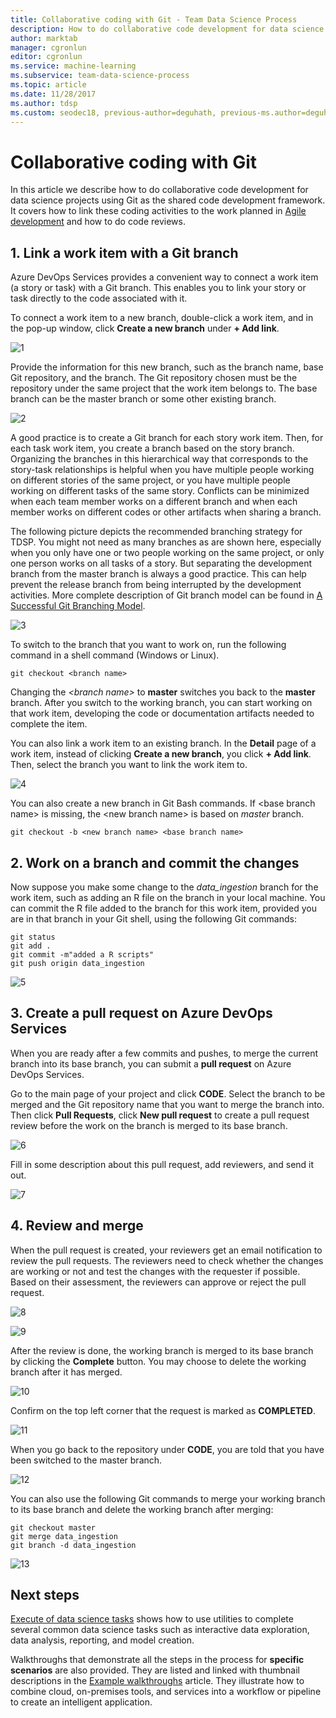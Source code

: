 ```yaml
---
title: Collaborative coding with Git - Team Data Science Process
description: How to do collaborative code development for data science projects using Git with agile planning.
author: marktab
manager: cgronlun
editor: cgronlun
ms.service: machine-learning
ms.subservice: team-data-science-process
ms.topic: article
ms.date: 11/28/2017
ms.author: tdsp
ms.custom: seodec18, previous-author=deguhath, previous-ms.author=deguhath
---
```



# Collaborative coding with Git

In this article we describe how to do collaborative code development for data science projects using Git as the shared code development framework. It covers how to link these coding activities to the work planned in [Agile development](agile-development.md) and how to do code reviews.


## 1. <a name='Linkaworkitemwithagitbranch-1'></a>Link a work item with a Git branch 

Azure DevOps Services provides a convenient way to connect a work item (a story or task) with a Git branch. This enables you to link your story or task directly to the code associated with it. 

To connect a work item to a new branch, double-click a work item, and in the pop-up window, click **Create a new branch** under **+ Add link**.  

![1](./media/collaborative-coding-with-git/1-sprint-board-view.png)

Provide the information for this new branch, such as the branch name, base Git repository, and the branch. The Git repository  chosen must be the repository under the same project that the work item belongs to. The base branch can be the master branch or some other existing branch.

![2](./media/collaborative-coding-with-git/2-create-a-branch.png)

A good practice is to create a Git branch for each story work item. Then, for each task work item, you create a branch based on the story branch. Organizing the branches in this hierarchical way that corresponds to the story-task relationships is helpful when you have multiple people working on different stories of the same project, or you have multiple people working on different tasks of the same story. Conflicts can be minimized when each team member works on a different branch and when each member works on different codes or other artifacts when sharing a branch. 

The following picture depicts the recommended branching strategy for TDSP. You might not need as many branches as are shown here, especially when you only have one or two people working on the same project, or only one person works on all tasks of a story. But separating the development branch from the master branch is always a good practice. This can help prevent the release branch from being interrupted by the development activities. More complete description of Git branch model can be found in [A Successful Git Branching Model](https://nvie.com/posts/a-successful-git-branching-model/).

![3](./media/collaborative-coding-with-git/3-git-branches.png)

To switch to the branch that you want to work on, run the following command in a shell command (Windows or Linux). 

	git checkout <branch name>

Changing the *<branch name\>* to **master** switches you back to the **master** branch. After you switch to the working branch, you can start working on that work item, developing the code or documentation artifacts needed to complete the item. 

You can also link a work item to an existing branch. In the **Detail** page of a work item, instead of clicking **Create a new branch**, you click **+ Add link**. Then, select the branch you want to link the work item to. 

![4](./media/collaborative-coding-with-git/4-link-to-an-existing-branch.png)

You can also create a new branch in Git Bash commands. If <base branch name\> is missing, the <new branch name\> is based on _master_ branch. 
	
	git checkout -b <new branch name> <base branch name>


## 2. <a name='WorkonaBranchandCommittheChanges-2'></a>Work on a branch and commit the changes 

Now suppose you make some change to the *data\_ingestion* branch for the work item, such as adding an R file on the branch in your local machine. You can commit the R file added to the branch for this work item, provided you are in that branch in your Git shell, using the following Git commands:

	git status
	git add .
	git commit -m"added a R scripts"
	git push origin data_ingestion

![5](./media/collaborative-coding-with-git/5-sprint-push-to-branch.png)

## 3. <a name='CreateapullrequestonVSTS-3'></a>Create a pull request on Azure DevOps Services 

When you are ready after a few commits and pushes, to merge the current branch into its base branch, you can submit a **pull request** on Azure DevOps Services. 

Go to the main page of your project and click **CODE**. Select the branch to be merged and the Git repository name that you want to merge the branch into. Then click **Pull Requests**, click **New pull request** to create a pull request review before the work on the branch is merged to its base branch.

![6](./media/collaborative-coding-with-git/6-spring-create-pull-request.png)

Fill in some description about this pull request, add reviewers, and send it out.

![7](./media/collaborative-coding-with-git/7-spring-send-pull-request.png)

## 4. <a name='ReviewandMerge-4'></a>Review and merge 

When the pull request is created, your reviewers get an email notification to review the pull requests. The reviewers need to check whether the changes are working or not and test the changes with the requester if possible. Based on their assessment, the reviewers can approve or reject the pull request. 

![8](./media/collaborative-coding-with-git/8-add_comments.png)

![9](./media/collaborative-coding-with-git/9-spring-approve-pullrequest.png)

After the review is done, the working branch is merged to its base branch by clicking the **Complete** button. You may choose to delete the working branch after it has merged. 

![10](./media/collaborative-coding-with-git/10-spring-complete-pullrequest.png)

Confirm on the top left corner that the request is marked as **COMPLETED**. 

![11](./media/collaborative-coding-with-git/11-spring-merge-pullrequest.png)

When you go back to the repository under **CODE**, you are told that you have been switched to the master branch.

![12](./media/collaborative-coding-with-git/12-spring-branch-deleted.png)

You can also use the following Git commands to merge your working branch to its base branch and delete the working branch after merging:

	git checkout master
	git merge data_ingestion
	git branch -d data_ingestion

![13](./media/collaborative-coding-with-git/13-spring-branch-deleted-commandline.png)


 
## Next steps

[Execute of data science tasks](execute-data-science-tasks.md) shows how to use utilities to complete several common data science tasks such as interactive data exploration, data analysis, reporting, and model creation.

Walkthroughs that demonstrate all the steps in the process for **specific scenarios** are also provided. They are listed and linked with thumbnail descriptions in the [Example walkthroughs](walkthroughs.md) article. They illustrate how to combine cloud, on-premises tools, and services into a workflow or pipeline to create an intelligent application. 

